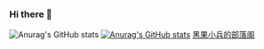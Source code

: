 ### Hi there 👋

<!--
**daliansky/daliansky** is a ✨ _special_ ✨ repository because its `README.md` (this file) appears on your GitHub profile.

Here are some ideas to get you started:

- 🔭 I’m currently working on ...
- 🌱 I’m currently learning ...
- 👯 I’m looking to collaborate on ...
- 🤔 I’m looking for help with ...
- 💬 Ask me about ...
- 📫 How to reach me: ...
- 😄 Pronouns: ...
- ⚡ Fun fact: ...
-->
![Anurag's GitHub stats](https://github-readme-stats.vercel.app/api?username=daliansky&show_icons=true&theme=synthwave)
[![Anurag's GitHub stats](https://github-readme-stats.vercel.app/api?username=daliansky)](https://github.com/anuraghazra/github-readme-stats)
[黑果小兵的部落阁](https://hackintosher.taobao.com)

